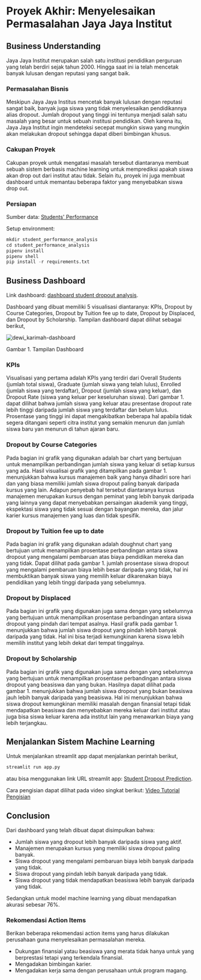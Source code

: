 # Proyek Akhir: Menyelesaikan Permasalahan Jaya Jaya Institut

## Business Understanding
Jaya Jaya Institut merupakan salah satu institusi pendidikan perguruan yang telah berdiri sejak tahun 2000. Hingga saat ini ia telah mencetak banyak lulusan dengan reputasi yang sangat baik.

### Permasalahan Bisnis
Meskipun Jaya Jaya Institus mencetak banyak lulusan dengan reputasi sangat baik, banyak juga siswa yang tidak menyelesaikan pendidikannya alias dropout. Jumlah dropout yang tinggi ini tentunya menjadi salah satu masalah yang besar untuk sebuah institusi pendidikan. Oleh karena itu, Jaya Jaya Institut ingin mendeteksi secepat mungkin siswa yang mungkin akan melakukan dropout sehingga dapat diberi bimbingan khusus.

### Cakupan Proyek
Cakupan proyek untuk mengatasi masalah tersebut diantaranya membuat sebuah sistem berbasis machine learning untuk memprediksi apakah siswa akan drop out dari institut atau tidak. Selain itu, proyek ini juga membuat dashboard untuk memantau beberapa faktor yang menyebabkan siswa drop out.

### Persiapan

Sumber data: [Students' Performance](https://github.com/dicodingacademy/dicoding_dataset/blob/main/students_performance/README.md)

Setup environment:
```python
mkdir student_performance_analysis
cd student_performance_analysis
pipenv install
pipenv shell
pip install -r requirements.txt
```

## Business Dashboard
Link dashboard: [dashboard student dropout analysis](https://lookerstudio.google.com/reporting/488e6c7c-4aab-4a37-9356-bbddb3960cec).

Dashboard yang dibuat memiliki 5 visualisasi diantaranya: KPIs, Dropout by Course Categories, Dropout by Tuition fee up to date, Dropout by Displaced, dan Dropout by Scholarship. Tampilan dashboard dapat dilihat sebagai berikut,

![dewi_karimah-dashboard](https://github.com/user-attachments/assets/22ae4e8c-7e16-4756-80a3-7cae4ca501f1)

Gambar 1. Tampilan Dashboard

### KPIs
Visualisasi yang pertama adalah KPIs yang terdiri dari Overall Students (jumlah total siswa), Graduate (jumlah siswa yang telah lulus), Enrolled (jumlah siswa yang terdaftar), Dropout (jumlah siswa yang keluar), 
dan Dropout Rate (siswa yang keluar per keseluruhan siswa). Dari gambar 1. dapat dilihat bahwa jumlah siswa yang keluar atau presentase dropout rate lebih tinggi daripada jumlah siswa yang terdaftar dan belum lulus. Prosentase yang tinggi ini dapat mengakibatkan beberapa hal apabila tidak segera ditangani seperti citra institut yang semakin menurun dan jumlah siswa baru yan menurun di tahun ajaran baru.

### Dropout by Course Categories
Pada bagian ini grafik yang digunakan adalah bar chart yang bertujuan untuk menampilkan perbandingan jumlah siswa yang keluar di setiap kursus yang ada. Hasil visualisai grafik yang ditampilkan pada gambar 1. menunjukkan bahwa kursus manajemen baik yang hanya dihadiri sore hari dan yang biasa memiliki jumlah siswa dropout paling banyak daripada kursus yang lain. Adapun penyebab hal tersebut diantaranya kursus manajemen merupakan kursus dengan peminat yang lebih banyak daripada yang lainnya yang dapat menyebabkan persaingan akademik yang tinggi, ekspektasi siswa yang tidak sesuai dengan bayangan mereka, dan jalur karier kursus manajemen yang luas dan tidak spesifik.

### Dropout by Tuition fee up to date
Pada bagian ini grafik yang digunakan adalah doughnut chart yang bertujuan untuk menampilkan prosentase perbandingan antara siswa dropout yang mengalami pembaruan atas biaya pendidikan mereka dan yang tidak. Dapat dilihat pada gambar 1. jumlah prosentase siswa dropout yang mengalami pembaruan biaya lebih besar daripada yang tidak, hal ini membuktikan banyak siswa yang memilih keluar dikarenakan biaya pendidikan yang lebih tinggi daripada yang sebelumnya.

### Dropout by Displaced
Pada bagian ini grafik yang digunakan juga sama dengan yang sebelumnya yang bertujuan untuk menampilkan prosentase perbandingan antara siswa dropout yang pindah dari tempat asalnya. Hasil grafik pada gambar 1. menunjukkan bahwa jumlah siswa dropout yang pindah lebih banyak daripada yang tidak. Hal ini bisa terjadi kemungkinan karena siswa lebih memilih institut yang lebih dekat dari tempat tinggalnya.

### Dropout by Scholarship
Pada bagian ini grafik yang digunakan juga sama dengan yang sebelumnya yang bertujuan untuk menampilkan prosentase perbandingan antara siswa dropout yang beasiswa dan yang bukan. Hasilnya dapat dilihat pada gambar 1. menunjukkan bahwa jumlah siswa dropout yang bukan beasiswa jauh lebih banyak daripada yang beasiswa. Hal ini menunjukkan bahwa siswa dropout kemungkinan memiliki masalah dengan finansial tetapi tidak mendapatkan beasiswa dan menyebabkan mereka keluar dari institut atau juga bisa siswa keluar karena ada institut lain yang menawarkan biaya yang lebih terjangkau.

## Menjalankan Sistem Machine Learning
Untuk menjalankan streamlit app dapat menjalankan perintah berikut,
```python
streamlit run app.py
```
atau bisa menggunakan link URL streamlit app: [Student Dropout Prediction](https://student-dropout-prediction-31.streamlit.app/).

Cara pengisian dapat dilihat pada video singkat berikut: [Video Tutorial Pengisian](https://www.awesomescreenshot.com/video/32451396?key=ae274d22cb7e9b557765cfc93be79d21)


## Conclusion
Dari dashboard yang telah dibuat dapat disimpulkan bahwa:
- Jumlah siswa yang dropout lebih banyak daripada siswa yang aktif.
- Manajemen merupakan kursus yang memiliki siswa dropout paling banyak.
- Siswa dropout yang mengalami pembaruan biaya lebih banyak daripada yang tidak.
- Siswa dropout yang pindah lebih banyak daripada yang tidak.
- Siswa dropout yang tidak mendapatkan beasiswa lebih banyak daripada yang tidak.

Sedangkan untuk model machine learning yang dibuat mendapatkan akurasi sebesar 76%.

### Rekomendasi Action Items
Berikan beberapa rekomendasi action items yang harus dilakukan perusahaan guna menyelesaikan permasalahan mereka.
- Dukungan finansial yatau beasiswa yang merata tidak hanya untuk yang berprestasi tetapi yang terkendala finansial.
- Mengadakan bimbingan karier.
- Mengadakan kerja sama dengan perusahaan untuk program magang.
